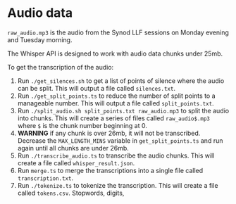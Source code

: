 # Audio data

`raw_audio.mp3` is the audio from the Synod LLF sessions on Monday evening and Tuesday morning.

The Whisper API is designed to work with audio data chunks under 25mb.

To get the transcription of the audio:
1. Run `./get_silences.sh` to get a list of points of silence where the audio can be split. This will output a file called `silences.txt`.
2. Run `./get_split_points.ts` to reduce the number of split points to a manageable number. This will output a file called `split_points.txt`.
3. Run `./split_audio.sh split_points.txt raw_audio.mp3` to split the audio into chunks. This will create a series of files called `raw_audio$.mp3` where `$` is the chunk number beginning at 0.
4. **WARNING** if any chunk is over 26mb, it will not be transcribed. Decrease the `MAX_LENGTH_MINS` variable in `get_split_points.ts` and run again until all chunks are under 26mb.
5. Run `./transcribe_audio.ts` to transcribe the audio chunks. This will create a file called `whisper_result.json`.
6. Run `merge.ts` to merge the transcriptions into a single file called `transcription.txt`.
7. Run `./tokenize.ts` to tokenize the transcription. This will create a file called `tokens.csv`. Stopwords, digits,

